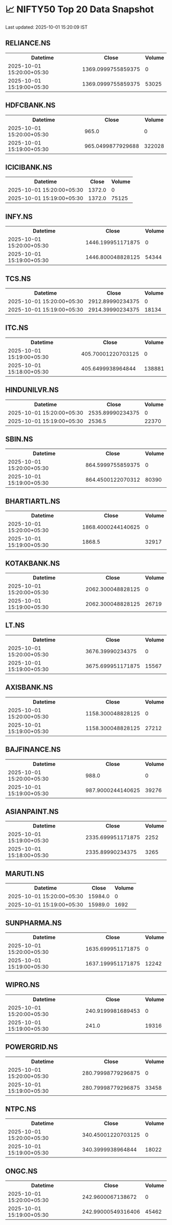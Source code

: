 # 📈 NIFTY50 Top 20 Data Snapshot

Last updated: 2025-10-01 15:20:09 IST

## RELIANCE.NS

<table>
  <tr><th>Datetime</th><th>Close</th><th>Volume</th></tr>
  <tr><td>2025-10-01 15:20:00+05:30</td><td>1369.0999755859375</td><td>0</td></tr>
  <tr><td>2025-10-01 15:19:00+05:30</td><td>1369.0999755859375</td><td>53025</td></tr>
</table>

## HDFCBANK.NS

<table>
  <tr><th>Datetime</th><th>Close</th><th>Volume</th></tr>
  <tr><td>2025-10-01 15:20:00+05:30</td><td>965.0</td><td>0</td></tr>
  <tr><td>2025-10-01 15:19:00+05:30</td><td>965.0499877929688</td><td>322028</td></tr>
</table>

## ICICIBANK.NS

<table>
  <tr><th>Datetime</th><th>Close</th><th>Volume</th></tr>
  <tr><td>2025-10-01 15:20:00+05:30</td><td>1372.0</td><td>0</td></tr>
  <tr><td>2025-10-01 15:19:00+05:30</td><td>1372.0</td><td>75125</td></tr>
</table>

## INFY.NS

<table>
  <tr><th>Datetime</th><th>Close</th><th>Volume</th></tr>
  <tr><td>2025-10-01 15:20:00+05:30</td><td>1446.199951171875</td><td>0</td></tr>
  <tr><td>2025-10-01 15:19:00+05:30</td><td>1446.800048828125</td><td>54344</td></tr>
</table>

## TCS.NS

<table>
  <tr><th>Datetime</th><th>Close</th><th>Volume</th></tr>
  <tr><td>2025-10-01 15:20:00+05:30</td><td>2912.89990234375</td><td>0</td></tr>
  <tr><td>2025-10-01 15:19:00+05:30</td><td>2914.39990234375</td><td>18134</td></tr>
</table>

## ITC.NS

<table>
  <tr><th>Datetime</th><th>Close</th><th>Volume</th></tr>
  <tr><td>2025-10-01 15:19:00+05:30</td><td>405.70001220703125</td><td>0</td></tr>
  <tr><td>2025-10-01 15:18:00+05:30</td><td>405.6499938964844</td><td>138881</td></tr>
</table>

## HINDUNILVR.NS

<table>
  <tr><th>Datetime</th><th>Close</th><th>Volume</th></tr>
  <tr><td>2025-10-01 15:20:00+05:30</td><td>2535.89990234375</td><td>0</td></tr>
  <tr><td>2025-10-01 15:19:00+05:30</td><td>2536.5</td><td>22370</td></tr>
</table>

## SBIN.NS

<table>
  <tr><th>Datetime</th><th>Close</th><th>Volume</th></tr>
  <tr><td>2025-10-01 15:20:00+05:30</td><td>864.5999755859375</td><td>0</td></tr>
  <tr><td>2025-10-01 15:19:00+05:30</td><td>864.4500122070312</td><td>80390</td></tr>
</table>

## BHARTIARTL.NS

<table>
  <tr><th>Datetime</th><th>Close</th><th>Volume</th></tr>
  <tr><td>2025-10-01 15:20:00+05:30</td><td>1868.4000244140625</td><td>0</td></tr>
  <tr><td>2025-10-01 15:19:00+05:30</td><td>1868.5</td><td>32917</td></tr>
</table>

## KOTAKBANK.NS

<table>
  <tr><th>Datetime</th><th>Close</th><th>Volume</th></tr>
  <tr><td>2025-10-01 15:20:00+05:30</td><td>2062.300048828125</td><td>0</td></tr>
  <tr><td>2025-10-01 15:19:00+05:30</td><td>2062.300048828125</td><td>26719</td></tr>
</table>

## LT.NS

<table>
  <tr><th>Datetime</th><th>Close</th><th>Volume</th></tr>
  <tr><td>2025-10-01 15:20:00+05:30</td><td>3676.39990234375</td><td>0</td></tr>
  <tr><td>2025-10-01 15:19:00+05:30</td><td>3675.699951171875</td><td>15567</td></tr>
</table>

## AXISBANK.NS

<table>
  <tr><th>Datetime</th><th>Close</th><th>Volume</th></tr>
  <tr><td>2025-10-01 15:20:00+05:30</td><td>1158.300048828125</td><td>0</td></tr>
  <tr><td>2025-10-01 15:19:00+05:30</td><td>1158.300048828125</td><td>27212</td></tr>
</table>

## BAJFINANCE.NS

<table>
  <tr><th>Datetime</th><th>Close</th><th>Volume</th></tr>
  <tr><td>2025-10-01 15:20:00+05:30</td><td>988.0</td><td>0</td></tr>
  <tr><td>2025-10-01 15:19:00+05:30</td><td>987.9000244140625</td><td>39276</td></tr>
</table>

## ASIANPAINT.NS

<table>
  <tr><th>Datetime</th><th>Close</th><th>Volume</th></tr>
  <tr><td>2025-10-01 15:19:00+05:30</td><td>2335.699951171875</td><td>2252</td></tr>
  <tr><td>2025-10-01 15:18:00+05:30</td><td>2335.89990234375</td><td>3265</td></tr>
</table>

## MARUTI.NS

<table>
  <tr><th>Datetime</th><th>Close</th><th>Volume</th></tr>
  <tr><td>2025-10-01 15:20:00+05:30</td><td>15984.0</td><td>0</td></tr>
  <tr><td>2025-10-01 15:19:00+05:30</td><td>15989.0</td><td>1692</td></tr>
</table>

## SUNPHARMA.NS

<table>
  <tr><th>Datetime</th><th>Close</th><th>Volume</th></tr>
  <tr><td>2025-10-01 15:20:00+05:30</td><td>1635.699951171875</td><td>0</td></tr>
  <tr><td>2025-10-01 15:19:00+05:30</td><td>1637.199951171875</td><td>12242</td></tr>
</table>

## WIPRO.NS

<table>
  <tr><th>Datetime</th><th>Close</th><th>Volume</th></tr>
  <tr><td>2025-10-01 15:20:00+05:30</td><td>240.9199981689453</td><td>0</td></tr>
  <tr><td>2025-10-01 15:19:00+05:30</td><td>241.0</td><td>19316</td></tr>
</table>

## POWERGRID.NS

<table>
  <tr><th>Datetime</th><th>Close</th><th>Volume</th></tr>
  <tr><td>2025-10-01 15:20:00+05:30</td><td>280.79998779296875</td><td>0</td></tr>
  <tr><td>2025-10-01 15:19:00+05:30</td><td>280.79998779296875</td><td>33458</td></tr>
</table>

## NTPC.NS

<table>
  <tr><th>Datetime</th><th>Close</th><th>Volume</th></tr>
  <tr><td>2025-10-01 15:20:00+05:30</td><td>340.45001220703125</td><td>0</td></tr>
  <tr><td>2025-10-01 15:19:00+05:30</td><td>340.3999938964844</td><td>18022</td></tr>
</table>

## ONGC.NS

<table>
  <tr><th>Datetime</th><th>Close</th><th>Volume</th></tr>
  <tr><td>2025-10-01 15:20:00+05:30</td><td>242.9600067138672</td><td>0</td></tr>
  <tr><td>2025-10-01 15:19:00+05:30</td><td>242.99000549316406</td><td>45462</td></tr>
</table>

